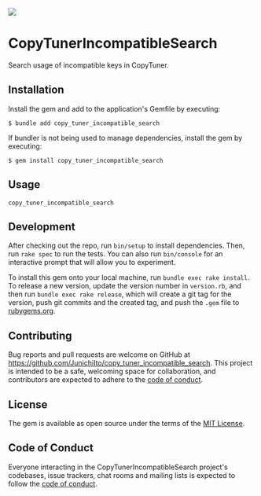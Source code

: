 ![](https://github.com/JunichiIto/copy_tuner_incompatible_search/actions/workflows/rspec.yml/badge.svg)

# CopyTunerIncompatibleSearch

Search usage of incompatible keys in CopyTuner.

## Installation

Install the gem and add to the application's Gemfile by executing:

    $ bundle add copy_tuner_incompatible_search

If bundler is not being used to manage dependencies, install the gem by executing:

    $ gem install copy_tuner_incompatible_search

## Usage

    copy_tuner_incompatible_search

## Development

After checking out the repo, run `bin/setup` to install dependencies. Then, run `rake spec` to run the tests. You can also run `bin/console` for an interactive prompt that will allow you to experiment.

To install this gem onto your local machine, run `bundle exec rake install`. To release a new version, update the version number in `version.rb`, and then run `bundle exec rake release`, which will create a git tag for the version, push git commits and the created tag, and push the `.gem` file to [rubygems.org](https://rubygems.org).

## Contributing

Bug reports and pull requests are welcome on GitHub at https://github.com/JunichiIto/copy_tuner_incompatible_search. This project is intended to be a safe, welcoming space for collaboration, and contributors are expected to adhere to the [code of conduct](https://github.com/[USERNAME]/copy_tuner_incompatible_search/blob/main/CODE_OF_CONDUCT.md).

## License

The gem is available as open source under the terms of the [MIT License](https://opensource.org/licenses/MIT).

## Code of Conduct

Everyone interacting in the CopyTunerIncompatibleSearch project's codebases, issue trackers, chat rooms and mailing lists is expected to follow the [code of conduct](https://github.com/[USERNAME]/copy_tuner_incompatible_search/blob/main/CODE_OF_CONDUCT.md).
